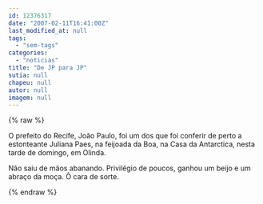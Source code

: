 ```yaml
---
id: 12376317
date: "2007-02-11T16:41:00Z"
last_modified_at: null
tags:
  - "sem-tags"
categories:
  - "noticias"
title: "De JP para JP"
sutia: null
chapeu: null
autor: null
imagem: null
---
```

{% raw %}
<p><P>O prefeito do Recife, João Paulo, foi um dos que foi conferir de perto a estonteante Juliana Paes, na feijoada da Boa, na Casa da Antarctica, nesta tarde de domingo, em Olinda.</P></p>
<p><P>Não&nbsp;saiu de mãos abanando. Privilégio de poucos, ganhou um beijo e um abraço da moça. Ô cara de sorte.</P> </p>
{% endraw %}